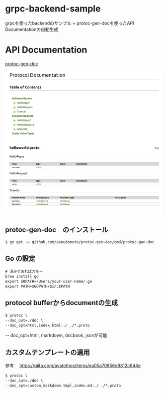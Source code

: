 # grpc-backend-sample
grpcを使ったbackendのサンプル + protoc-gen-docを使ったAPI Documentationの自動生成

# API Documentation
[protoc-gen-doc](https://github.com/pseudomuto/protoc-gen-doc)

![protoc-gen-doc sample image](./doc/protoc-doc.png "サンプル")


## protoc-gen-doc　のインストール
```
$ go get -u github.com/pseudomuto/protoc-gen-doc/cmd/protoc-gen-doc
```

## Go の設定
```
# 済みであればスルー
brew install go
export GOPATH=/Users/your-user-name/.go
export PATH=$GOPATH/bin:$PATH
```

## protocol bufferからdocumentの生成
```
$ protoc \
--doc_out=./doc \
--doc_opt=html,index.html:./ ./*.proto
```

-- doc_opt=html, markdown, docbook, jsonが可能

## カスタムテンプレートの適用
参考　
https://qiita.com/ayatothos/items/ea05a70856d8812c644e

```
$ protoc \
--doc_out=./doc \
--doc_opt=custom_markdown.tmpl,index.md:./ ./*.proto
```
